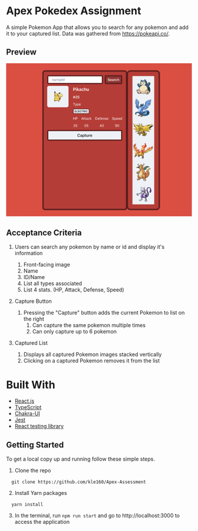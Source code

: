 # Apex Pokedex Assignment

A simple Pokemon App that allows you to search for any pokemon and add it to your captured list. Data was gathered from https://pokeapi.co/.

## Preview
![Screenshot of the Pokemon app](public/Screenshot%202023-02-26%20at%206.17.49%20AM.png)

## Acceptance Criteria 

1. Users can search any pokemon by name or id and display it's information
	1. Front-facing image
	2. Name
	3. ID/Name
	4. List all types associated
	5. List 4 stats. (HP, Attack, Defense, Speed)

2. Capture Button
	1. Pressing the "Capture" button adds the current Pokemon to list on the right
		1. Can capture the same pokemon multiple times
		2. Can only capture up to 6 pokemon	
3. Captured List
	1. Displays all captured Pokemon images stacked vertically
	2. Clicking on a captured Pokemon removes it from the list

# Built With
- [React.js](https://reactjs.org/)
- [TypeScript](https://www.typescriptlang.org/)
- [Chakra-UI](https://chakra-ui.com/)
- [Jest](https://jestjs.io/)
- [React testing library](https://testing-library.com/docs/react-testing-library/intro/)

## Getting Started
To get a local copy up and running follow these simple steps.
1. Clone the repo
```
  git clone https://github.com/kle160/Apex-Assessment
```
2. Install Yarn packages
```
  yarn install
```
3. In the terminal, run `npm run start` and go to http://localhost:3000 to access the application
